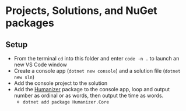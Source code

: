 # Projects, Solutions, and NuGet packages


## Setup

- From the terminal `cd` into this folder and enter `code -n .` to launch an new VS Code window
- Create a console app (`dotnet new console`) and a solution file (`dotnet new sln`)
- Add the console project to the solution
- Add the [Humanizer](https://github.com/Humanizr/Humanizer) package to the console app, loop and output number as ordinal or as words, then output the time as words.
  - `dotnet add package Humanizer.Core`
